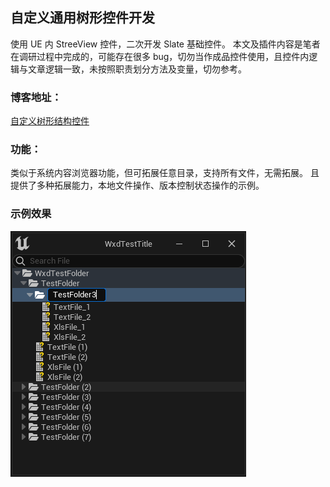 ## 自定义通用树形控件开发

使用 UE 内 StreeView 控件，二次开发 Slate 基础控件。
本文及插件内容是笔者在调研过程中完成的，可能存在很多 bug，切勿当作成品控件使用，且控件内逻辑与文章逻辑一致，未按照职责划分方法及变量，切勿参考。

### 博客地址：
[自定义树形结构控件](https://santa.wang/customwidget_directorytreeview/)

### 功能：
类似于系统内容浏览器功能，但可拓展任意目录，支持所有文件，无需拓展。
且提供了多种拓展能力，本地文件操作、版本控制状态操作的示例。

### 示例效果
![](./img/2023-07-31-10-44-51.png)